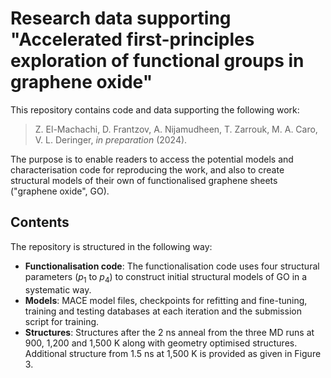 # Research data supporting "Accelerated first-principles exploration of functional groups in graphene oxide"

This repository contains code and data supporting the following work:

> Z. El-Machachi, D. Frantzov, A. Nijamudheen, T. Zarrouk, M. A. Caro, V. L. Deringer, _in preparation_ (2024).

The purpose is to enable readers to access the potential models and characterisation code for reproducing the work, and also to create structural models of their own of functionalised graphene sheets ("graphene oxide", GO). 

## Contents

The repository is structured in the following way:

* **Functionalisation code**: The functionalisation code uses four structural parameters (_p_<sub>1</sub> to _p_<sub>4</sub>) to construct initial structural models of GO in a systematic way. 
* **Models**: MACE model files, checkpoints for refitting and fine-tuning, training and testing databases at each iteration and the submission script for training. 
* **Structures**: Structures after the 2 ns anneal from the three MD runs at 900, 1,200 and 1,500 K along with geometry optimised structures. Additional structure from 1.5 ns at 1,500 K is provided as given in Figure 3. 